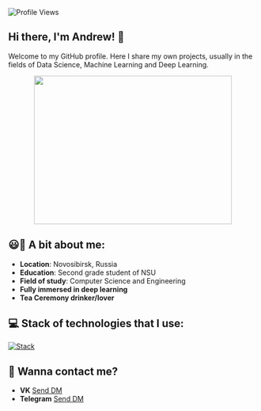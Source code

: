 ![Profile Views](https://komarev.com/ghpvc/?username=F1ameX&color=red)
##  Hi there, I'm Andrew! 👋

Welcome to my GitHub profile. Here I share my own projects, usually in the fields of Data Science, Machine Learning and Deep Learning.

<div align="center">
	<img src="secret_file.gif" width="400", height="300"/>
</div>

## 😃🍵 A bit about me:
- **Location**: Novosibirsk, Russia
- **Education**: Second grade student of NSU 
- **Field of study**:  Computer Science and Engineering
- **Fully immersed in deep learning**
- **Tea Ceremony drinker/lover**

## 💻 Stack of technologies that I use:
[![Stack](https://skillicons.dev/icons?i=python,pytorch,tensorflow,sklearn,git,github,apple,linux)](https://skillicons.dev)

## 👀 Wanna contact me?
- **VK** [Send DM](https://vk.me/andreyebanutuy)
- **Telegram** [Send DM](https://telegram.me/F1ameX)
